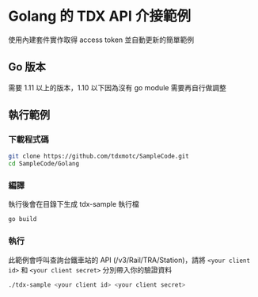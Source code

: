 # Golang 的 TDX API 介接範例

使用內建套件實作取得 access token 並自動更新的簡單範例

## Go 版本

需要 1.11 以上的版本，1.10 以下因為沒有 go module 需要再自行做調整 

## 執行範例

### 下載程式碼

```bash
git clone https://github.com/tdxmotc/SampleCode.git
cd SampleCode/Golang
```

### 編譯

執行後會在目錄下生成 tdx-sample 執行檔

```bash
go build
```

### 執行

此範例會呼叫查詢台鐵車站的 API (/v3/Rail/TRA/Station)，請將 `<your client id>` 和 `<your client secret>` 分別帶入你的驗證資料

```bash
./tdx-sample <your client id> <your client secret>
```